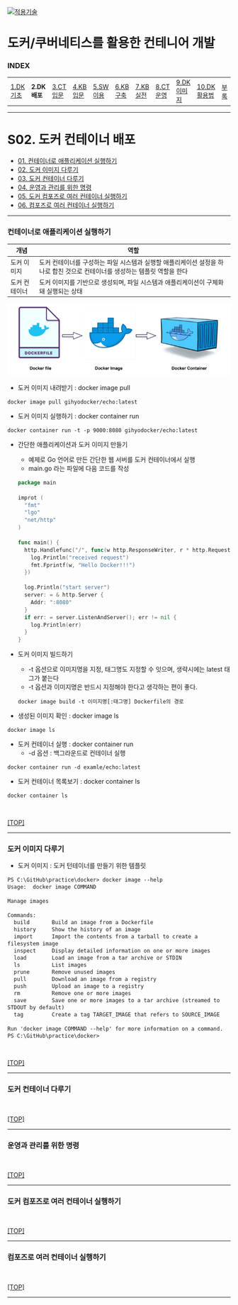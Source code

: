 [kubernetes]: https://github.com/JaceKim-TheAL/D2508_Kubernetes
[![적용기술](https://skillicons.dev/icons?i=docker,kubernetes&theme=dark)][kubernetes]

# 도커/쿠버네티스를 활용한 컨테니어 개발

### INDEX

<table>
  <tr>
    <td><a href="sect_01.md">1.DK기초 </a></td>
    <td><b href="sect_02.md">2.DK배포 </b></td>
    <td><a href="sect_03.md">3.CT입문 </a></td>
    <td><a href="sect_04.md">4.KB입문 </a></td>
    <td><a href="sect_05.md">5.SW이용 </a></td>
    <td><a href="sect_06.md">6.KB구축 </a></td>
    <td><a href="sect_07.md">7.KB실전 </a></td>
    <td><a href="sect_08.md">8.CT운영 </a></td>
    <td><a href="sect_09.md">9.DK이미지   </a></td>
    <td><a href="sect_10.md">10.DK활용법  </a></td>
    <td><a href="sect_ABC.md">부록        </a></td>
  </tr>
</table>

---
# S02. 도커 컨테이너 배포
- [01. 컨테이너로 애플리케이션 실행하기](#컨테이너로-애플리케이션-실행하기)
- [02. 도커 이미지 다루기](#도커-이미지-다루기)
- [03. 도커 컨테이너 다루기](#도커-컨테이너-다루기)
- [04. 운영과 관리를 위한 명령](#운영과-관리를-위한-명령)
- [05. 도커 컴포즈로 여러 컨테이너 실행하기](#도커-컴포즈로-여러-컨테이너-실행하기)
- [06. 컴포즈로 여러 컨테이너 실행하기](#컴포즈로-여러-컨테이너-실행하기)

---
### 컨테이너로 애플리케이션 실행하기

| 개념 | 역할 |
|------|-----|
| 도커 이미지 | 도커 컨테이너를 구성하는 파일 시스템과 실행할 애플리케이션 설정을 하나로 합친 것으로 컨테이너를 생성하는 템플릿 역할을 한다 |
| 도커 컨테이너 | 도커 이미지를 기반으로 생성되며, 파일 시스템과 애플리케이션이 구체화돼 실행되는 상태 |

![도커이미지](./images/s02_docker_image.png)

 - 도커 이미지 내려받기 : docker image pull 
 ``` shell
 docker image pull gihyodocker/echo:latest
 ```

- 도커 이미지 실행하기 : docker container run
``` shell
docker container run -t -p 9000:8080 gihyodocker/echo:latest
```

- 간단한 애플리케이션과 도커 이미지 만들기
  - 예제로 Go 언어로 만든 간단한 웹 서버를 도커 컨테이너에서 실행
  - main.go 라는 파일에 다음 코드를 작성
  ``` go
  package main

  improt (
    "fmt"
    "lgo"
    "net/http"
  )

  func main() {
    http.Handlefunc("/", func(w http.ResponseWriter, r * http.Request) {
      log.Println("received request")
      fmt.Fprintf(w, "Hello Docker!!!")
    })

    log.Println("start server")
    server: = & http.Server {
      Addr: ":8080"
    }
    if err: = server.ListenAndServer(); err != nil {
      log.Println(err)
    } 
  }

  ```

- 도커 이미지 빌드하기 
  - -t 옵션으로 이미지명을 지정, 태그명도 지정할 수 잇으며, 생략시에는 latest 태그가 붙는다
  - -t 옵션과 이미지명은 반드시 지정해야 한다고 생각하는 편이 좋다. 
  ``` shell
  docker image build -t 이미지명[:태그명] Dockerfile의 경로
  ```

- 생성된 이미지 확인 : docker image ls
``` shell
docker image ls
```

- 도커 컨테이너 실행 : docker container run
  - -d 옵션 : 백그라운드로 컨테이너 실행
``` shell
docker container run -d examle/echo:latest
```

- 도커 컨테이너 목록보기 : docker container ls
``` shell
docker container ls
```

<br/>

[[TOP]](#index)

---
### 도커 이미지 다루기
- 도커 이미지 : 도커 턴테이너를 만들기 위한 템플릿

```shell
PS C:\GitHub\practice\docker> docker image --help
Usage:  docker image COMMAND

Manage images

Commands:
  build       Build an image from a Dockerfile
  history     Show the history of an image
  import      Import the contents from a tarball to create a filesystem image
  inspect     Display detailed information on one or more images
  load        Load an image from a tar archive or STDIN
  ls          List images
  prune       Remove unused images
  pull        Download an image from a registry
  push        Upload an image to a registry
  rm          Remove one or more images
  save        Save one or more images to a tar archive (streamed to STDOUT by default)
  tag         Create a tag TARGET_IMAGE that refers to SOURCE_IMAGE

Run 'docker image COMMAND --help' for more information on a command.
PS C:\GitHub\practice\docker>

```

<br/>

[[TOP]](#index)

---
### 도커 컨테이너 다루기

<br/>

[[TOP]](#index)

---
### 운영과 관리를 위한 명령

<br/>

[[TOP]](#index)

---
### 도커 컴포즈로 여러 컨테이너 실행하기

<br/>

[[TOP]](#index)

---
### 컴포즈로 여러 컨테이너 실행하기

<br/>

[[TOP]](#index)

---

